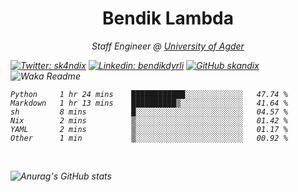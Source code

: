 <h1 align="center"> Bendik Lambda </h1>
<p align="center"><em>Staff Engineer @ <a href="http://www.uia.no">University of Agder</a></p>



[![Twitter: sk4ndix](https://img.shields.io/twitter/follow/sk4ndix?style=social)](https://twitter.com/sk4ndix)
[![Linkedin: bendikdyrli](https://img.shields.io/badge/-bendikdyrli-blue?style=flat-square&logo=Linkedin&logoColor=white&link=https://www.linkedin.com/in/bendikdyrli/)](https://www.linkedin.com/in/bendikdyrli/)
[![GitHub skandix](https://img.shields.io/github/followers/skandix?label=follow&style=social)](https://github.com/skandix)
![Waka Readme](https://github.com/skandix/skandix/workflows/Waka%20Readme/badge.svg)


<!--START_SECTION:waka-->

```text
Python     1 hr 24 mins    ████████████░░░░░░░░░░░░░   47.74 %
Markdown   1 hr 13 mins    ██████████▒░░░░░░░░░░░░░░   41.64 %
sh         8 mins          █░░░░░░░░░░░░░░░░░░░░░░░░   04.57 %
Nix        2 mins          ▒░░░░░░░░░░░░░░░░░░░░░░░░   01.42 %
YAML       2 mins          ▒░░░░░░░░░░░░░░░░░░░░░░░░   01.17 %
Other      1 min           ▒░░░░░░░░░░░░░░░░░░░░░░░░   00.92 %
```

<!--END_SECTION:waka-->

  <br>
  
![Anurag's GitHub stats](https://github-readme-stats.vercel.app/api?username=skandix&show_icons=true&theme=tokyonight)


